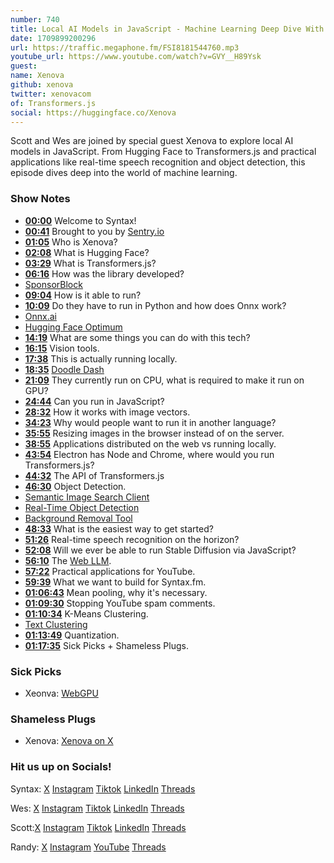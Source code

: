 ```yaml
---
number: 740
title: Local AI Models in JavaScript - Machine Learning Deep Dive With Xenova
date: 1709899200296
url: https://traffic.megaphone.fm/FSI8181544760.mp3
youtube_url: https://www.youtube.com/watch?v=GVY__H89Ysk
guest: 
name: Xenova
github: xenova
twitter: xenovacom
of: Transformers.js
social: https://huggingface.co/Xenova
---
```


Scott and Wes are joined by special guest Xenova to explore local AI models in JavaScript. From Hugging Face to Transformers.js and practical applications like real-time speech recognition and object detection, this episode dives deep into the world of machine learning.

### Show Notes

* **[00:00](#t=00:00)** Welcome to Syntax!
* **[00:41](#t=00:41)** Brought to you by [Sentry.io](www.sentry.io/syntax)
* **[01:05](#t=01:05)** Who is Xenova?
* **[02:08](#t=02:08)** What is Hugging Face?
* **[03:29](#t=03:29)** What is Transformers.js?
* **[06:16](#t=06:16)** How was the library developed?
* [SponsorBlock](https://github.com/ajayyy/SponsorBlock)
* **[09:04](#t=09:04)** How is it able to run?
* **[10:09](#t=10:09)** Do they have to run in Python and how does Onnx work?
* [Onnx.ai](https://onnx.ai/)
* [Hugging Face Optimum](https://huggingface.co/docs/optimum/index)
* **[14:19](#t=14:19)** What are some things you can do with this tech?
* **[16:15](#t=16:15)** Vision tools.
* **[17:38](#t=17:38)** This is actually running locally.
* **[18:35](#t=18:35)** [Doodle Dash](https://huggingface.co/spaces/Xenova/doodle-dash)
* **[21:09](#t=21:09)** They currently run on CPU, what is required to make it run on GPU?
* **[24:44](#t=24:44)** Can you run in JavaScript?
* **[28:32](#t=28:32)** How it works with image vectors.
* **[34:23](#t=34:23)** Why would people want to run it in another language?
* **[35:55](#t=35:55)** Resizing images in the browser instead of on the server.
* **[38:55](#t=38:55)** Applications distributed on the web vs running locally.
* **[43:54](#t=43:54)** Electron has Node and Chrome, where would you run Transformers.js?
* **[44:32](#t=44:32)** The API of Transformers.js
* **[46:30](#t=46:30)** Object Detection.
* [Semantic Image Search Client](https://huggingface.co/spaces/Xenova/semantic-image-search-client)
* [Real-Time Object Detection](https://huggingface.co/spaces/Xenova/video-object-detection)
* [Background Removal Tool](https://huggingface.co/spaces/Xenova/remove-background-web)
* **[48:33](#t=48:33)** What is the easiest way to get started?
* **[51:26](#t=51:26)** Real-time speech recognition on the horizon?
* **[52:08](#t=52:08)** Will we ever be able to run Stable Diffusion via JavaScript?
* **[56:10](#t=56:10)** The [Web LLM](https://webllm.mlc.ai/).
* **[57:22](#t=57:22)** Practical applications for YouTube.
* **[59:39](#t=59:39)** What we want to build for Syntax.fm.
* **[01:06:43](#t=01:06:43)** Mean pooling, why it's necessary.
* **[01:09:30](#t=01:09:30)** Stopping YouTube spam comments.
* **[01:10:34](#t=01:10:34)** K-Means Clustering.
* [Text Clustering](https://discuss.huggingface.co/t/short-text-clustering/5829)
* **[01:13:49](#t=01:13:49)** Quantization.
* **[01:17:35](#t=01:17:35)** Sick Picks + Shameless Plugs.

### Sick Picks

- Xeonva: [WebGPU](https://developer.mozilla.org/en-US/docs/Web/API/WebGPU_API)

### Shameless Plugs

- Xenova: [Xenova on X](https://twitter.com/xenovacom)

### Hit us up on Socials!

Syntax: [X](https://twitter.com/syntaxfm) [Instagram](https://www.instagram.com/syntax_fm/) [Tiktok](https://www.tiktok.com/@syntaxfm) [LinkedIn](https://www.linkedin.com/company/96077407/admin/feed/posts/) [Threads](https://www.threads.net/@syntax_fm)

Wes: [X](https://twitter.com/wesbos) [Instagram](https://www.instagram.com/wesbos/) [Tiktok](https://www.tiktok.com/@wesbos) [LinkedIn](https://www.linkedin.com/in/wesbos/) [Threads](https://www.threads.net/@wesbos)

Scott:[X](https://twitter.com/stolinski) [Instagram](https://www.instagram.com/stolinski/) [Tiktok](https://www.tiktok.com/@stolinski) [LinkedIn](https://www.linkedin.com/in/stolinski/) [Threads](https://www.threads.net/@stolinski)

Randy: [X](https://twitter.com/randyrektor) [Instagram](https://www.instagram.com/randyrektor/) [YouTube](https://www.youtube.com/@randyrektor) [Threads](https://www.threads.net/@randyrektor)
